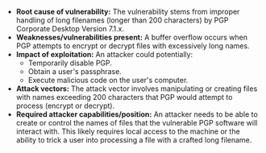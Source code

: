 - **Root cause of vulnerability:** The vulnerability stems from improper handling of long filenames (longer than 200 characters) by PGP Corporate Desktop Version 7.1.x.
- **Weaknesses/vulnerabilities present:** A buffer overflow occurs when PGP attempts to encrypt or decrypt files with excessively long names.
- **Impact of exploitation:** An attacker could potentially:
    - Temporarily disable PGP.
    - Obtain a user's passphrase.
    - Execute malicious code on the user's computer.
- **Attack vectors:** The attack vector involves manipulating or creating files with names exceeding 200 characters that PGP would attempt to process (encrypt or decrypt).
- **Required attacker capabilities/position:** An attacker needs to be able to create or control the names of files that the vulnerable PGP software will interact with. This likely requires local access to the machine or the ability to trick a user into processing a file with a crafted long filename.